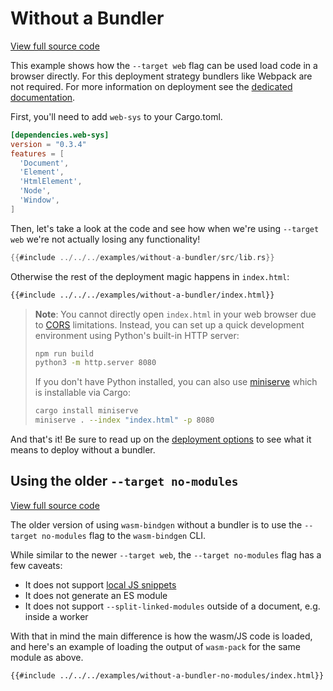 # Without a Bundler

[View full source code][code]

[code]: https://github.com/wasm-bindgen/wasm-bindgen/tree/master/examples/without-a-bundler

This example shows how the `--target web` flag can be used load code in a
browser directly. For this deployment strategy bundlers like Webpack are not
required. For more information on deployment see the [dedicated
documentation][deployment].

First, you'll need to add `web-sys` to your Cargo.toml.
```toml
[dependencies.web-sys]
version = "0.3.4"
features = [
  'Document',
  'Element',
  'HtmlElement',
  'Node',
  'Window',
]
```

Then, let's take a look at the code and see how when we're using `--target web`
we're not actually losing any functionality!

```rust
{{#include ../../../examples/without-a-bundler/src/lib.rs}}
```

Otherwise the rest of the deployment magic happens in `index.html`:

```html
{{#include ../../../examples/without-a-bundler/index.html}}
```

> **Note**: You cannot directly open `index.html` in your web browser due to [CORS][cors]
> limitations. Instead, you can set up a quick development environment using
> Python's built-in HTTP server:
> ```sh
> npm run build
> python3 -m http.server 8080
> ```
> If you don't have Python installed, you can also use [miniserve][miniserve] which
> is installable via Cargo:
> ```sh
> cargo install miniserve
> miniserve . --index "index.html" -p 8080
> ```

And that's it! Be sure to read up on the [deployment options][deployment] to see
what it means to deploy without a bundler.

[cors]: https://developer.mozilla.org/en-US/docs/Web/HTTP/CORS
[miniserve]: https://crates.io/crates/miniserve
[deployment]: ../reference/deployment.html

## Using the older `--target no-modules`

[View full source code][code-no-modules]

[code-no-modules]: https://github.com/wasm-bindgen/wasm-bindgen/tree/master/examples/without-a-bundler-no-modules

The older version of using `wasm-bindgen` without a bundler is to use the
`--target no-modules` flag to the `wasm-bindgen` CLI.

While similar to the newer `--target web`, the `--target no-modules` flag has a
few caveats:

* It does not support [local JS snippets][snippets]
* It does not generate an ES module
* It does not support `--split-linked-modules` outside of a document, e.g.
  inside a worker

With that in mind the main difference is how the wasm/JS code is loaded, and
here's an example of loading the output of `wasm-pack` for the same module as
above.

```html
{{#include ../../../examples/without-a-bundler-no-modules/index.html}}
```

[snippets]: ../reference/js-snippets.html
